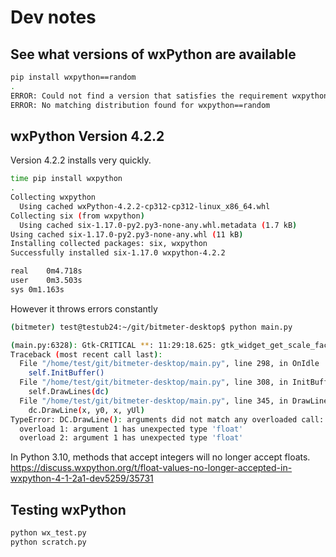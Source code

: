 # Dev notes

## See what versions of wxPython are available

```sh
pip install wxpython==random
.
ERROR: Could not find a version that satisfies the requirement wxpython==random (from versions: 4.0.0a1, 4.0.0a2, 4.0.0a3, 4.0.0b1, 4.0.0b2, 4.0.0, 4.0.1, 4.0.2, 4.0.3, 4.0.4, 4.0.5, 4.0.6, 4.0.7, 4.0.7.post1, 4.0.7.post2, 4.1.0, 4.1.1, 4.2.0, 4.2.1, 4.2.2)
ERROR: No matching distribution found for wxpython==random
```

## wxPython Version 4.2.2

Version 4.2.2 installs very quickly.

```sh
time pip install wxpython
.
Collecting wxpython
  Using cached wxPython-4.2.2-cp312-cp312-linux_x86_64.whl
Collecting six (from wxpython)
  Using cached six-1.17.0-py2.py3-none-any.whl.metadata (1.7 kB)
Using cached six-1.17.0-py2.py3-none-any.whl (11 kB)
Installing collected packages: six, wxpython
Successfully installed six-1.17.0 wxpython-4.2.2

real	0m4.718s
user	0m3.503s
sys	0m1.163s
```

However it throws errors constantly

```sh
(bitmeter) test@testub24:~/git/bitmeter-desktop$ python main.py

(main.py:6328): Gtk-CRITICAL **: 11:29:18.625: gtk_widget_get_scale_factor: assertion 'GTK_IS_WIDGET (widget)' failed
Traceback (most recent call last):
  File "/home/test/git/bitmeter-desktop/main.py", line 298, in OnIdle
    self.InitBuffer()
  File "/home/test/git/bitmeter-desktop/main.py", line 308, in InitBuffer
    self.DrawLines(dc)
  File "/home/test/git/bitmeter-desktop/main.py", line 345, in DrawLines
    dc.DrawLine(x, y0, x, yUl)
TypeError: DC.DrawLine(): arguments did not match any overloaded call:
  overload 1: argument 1 has unexpected type 'float'
  overload 2: argument 1 has unexpected type 'float'
```

In Python 3.10, methods that accept integers will no longer accept floats. https://discuss.wxpython.org/t/float-values-no-longer-accepted-in-wxpython-4-1-2a1-dev5259/35731

## Testing wxPython

```sh
python wx_test.py
python scratch.py
```
